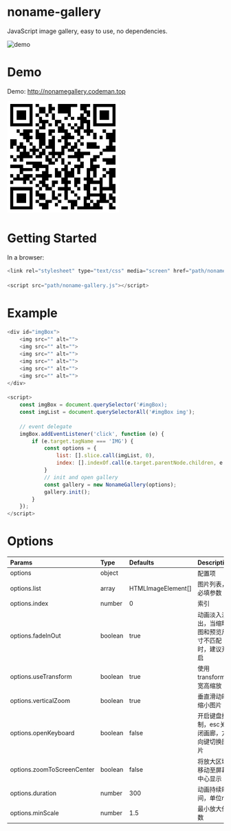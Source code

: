 # noname-gallery
JavaScript image gallery, easy to use, no dependencies.

![demo](https://github.com/18223781723/noname-gallery/blob/main/src/images/demo.gif)

# Demo
Demo: http://nonamegallery.codeman.top

![二维码](https://github.com/18223781723/noname-gallery/blob/main/src/images/qrcode.png)

# Getting Started
In a browser:
```javascript
<link rel="stylesheet" type="text/css" media="screen" href="path/noname-gallery.css">

<script src="path/noname-gallery.js"></script>
```

# Example
```javascript
<div id="imgBox">
    <img src="" alt="">
    <img src="" alt="">
    <img src="" alt="">
    <img src="" alt="">
    <img src="" alt="">
    <img src="" alt="">
</div>

<script>
    const imgBox = document.querySelector('#imgBox);
    const imgList = document.querySelectorAll('#imgBox img');

    // event delegate
    imgBox.addEventListener('click', function (e) {
        if (e.target.tagName === 'IMG') {
            const options = {
                list: [].slice.call(imgList, 0),
                index: [].indexOf.call(e.target.parentNode.children, e.target)
            }
            // init and open gallery
            const gallery = new NonameGallery(options);
            gallery.init();
        }
    });
</script>
```

# Options
| Params | Type | Defaults | Description |
| :---- | :---- | :---- | :---- |
| options | object |  | 配置项 |
| options.list | array | HTMLImageElement[] | 图片列表，必填参数 |
| options.index | number | 0 | 索引 |
| options.fadeInOut | boolean | true | 动画淡入淡出，当缩略图和预览尺寸不匹配时，建议开启 |
| options.useTransform | boolean | true | 使用transform或宽高缩放 |
| options.verticalZoom | boolean | true | 垂直滑动时缩小图片 |
| options.openKeyboard | boolean | false | 开启键盘控制，esc关闭画廊，方向键切换图片 |
| options.zoomToScreenCenter | boolean | false | 将放大区域移动至屏幕中心显示 |
| options.duration | number | 300 | 动画持续时间，单位ms |
| options.minScale | number | 1.5 | 最小放大倍数 |
